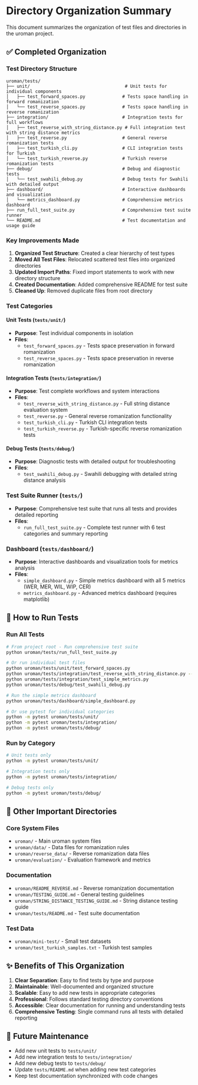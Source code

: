 # Directory Organization Summary

This document summarizes the organization of test files and directories in the uroman project.

## ✅ Completed Organization

### Test Directory Structure

```
uroman/tests/
├── unit/                                    # Unit tests for individual components
│   ├── test_forward_spaces.py              # Tests space handling in forward romanization
│   └── test_reverse_spaces.py              # Tests space handling in reverse romanization
├── integration/                            # Integration tests for full workflows
│   ├── test_reverse_with_string_distance.py # Full integration test with string distance metrics
│   ├── test_reverse.py                     # General reverse romanization tests
│   ├── test_turkish_cli.py                 # CLI integration tests for Turkish
│   └── test_turkish_reverse.py             # Turkish reverse romanization tests
├── debug/                                  # Debug and diagnostic tests
│   └── test_swahili_debug.py               # Debug tests for Swahili with detailed output
├── dashboard/                              # Interactive dashboards and visualization
│   └── metrics_dashboard.py                # Comprehensive metrics dashboard
├── run_full_test_suite.py                  # Comprehensive test suite runner
└── README.md                               # Test documentation and usage guide
```

### Key Improvements Made

1. **Organized Test Structure**: Created a clear hierarchy of test types
2. **Moved All Test Files**: Relocated scattered test files into organized directories
3. **Updated Import Paths**: Fixed import statements to work with new directory structure
4. **Created Documentation**: Added comprehensive README for test suite
5. **Cleaned Up**: Removed duplicate files from root directory

### Test Categories

#### Unit Tests (`tests/unit/`)

- **Purpose**: Test individual components in isolation
- **Files**:
  - `test_forward_spaces.py` - Tests space preservation in forward romanization
  - `test_reverse_spaces.py` - Tests space preservation in reverse romanization

#### Integration Tests (`tests/integration/`)

- **Purpose**: Test complete workflows and system interactions
- **Files**:
  - `test_reverse_with_string_distance.py` - Full string distance evaluation system
  - `test_reverse.py` - General reverse romanization functionality
  - `test_turkish_cli.py` - Turkish CLI integration tests
  - `test_turkish_reverse.py` - Turkish-specific reverse romanization tests

#### Debug Tests (`tests/debug/`)

- **Purpose**: Diagnostic tests with detailed output for troubleshooting
- **Files**:
  - `test_swahili_debug.py` - Swahili debugging with detailed string distance analysis

### Test Suite Runner (`tests/`)

- **Purpose**: Comprehensive test suite that runs all tests and provides detailed reporting
- **Files**:
  - `run_full_test_suite.py` - Complete test runner with 6 test categories and summary reporting

### Dashboard (`tests/dashboard/`)

- **Purpose**: Interactive dashboards and visualization tools for metrics analysis
- **Files**:
  - `simple_dashboard.py` - Simple metrics dashboard with all 5 metrics (WER, MER, WIL, WIP, CER)
  - `metrics_dashboard.py` - Advanced metrics dashboard (requires matplotlib)

## 🚀 How to Run Tests

### Run All Tests

```bash
# From project root - Run comprehensive test suite
python uroman/tests/run_full_test_suite.py

# Or run individual test files
python uroman/tests/unit/test_forward_spaces.py
python uroman/tests/integration/test_reverse_with_string_distance.py --demo
python uroman/tests/integration/test_simple_metrics.py
python uroman/tests/debug/test_swahili_debug.py

# Run the simple metrics dashboard
python uroman/tests/dashboard/simple_dashboard.py

# Or use pytest for individual categories
python -m pytest uroman/tests/unit/
python -m pytest uroman/tests/integration/
python -m pytest uroman/tests/debug/
```

### Run by Category

```bash
# Unit tests only
python -m pytest uroman/tests/unit/

# Integration tests only
python -m pytest uroman/tests/integration/

# Debug tests only
python -m pytest uroman/tests/debug/
```

## 📁 Other Important Directories

### Core System Files

- `uroman/` - Main uroman system files
- `uroman/data/` - Data files for romanization rules
- `uroman/reverse_data/` - Reverse romanization data files
- `uroman/evaluation/` - Evaluation framework and metrics

### Documentation

- `uroman/README_REVERSE.md` - Reverse romanization documentation
- `uroman/TESTING_GUIDE.md` - General testing guidelines
- `uroman/STRING_DISTANCE_TESTING_GUIDE.md` - String distance testing guide
- `uroman/tests/README.md` - Test suite documentation

### Test Data

- `uroman/mini-test/` - Small test datasets
- `uroman/test_turkish_samples.txt` - Turkish test samples

## ✨ Benefits of This Organization

1. **Clear Separation**: Easy to find tests by type and purpose
2. **Maintainable**: Well-documented and organized structure
3. **Scalable**: Easy to add new tests in appropriate categories
4. **Professional**: Follows standard testing directory conventions
5. **Accessible**: Clear documentation for running and understanding tests
6. **Comprehensive Testing**: Single command runs all tests with detailed reporting

## 🔧 Future Maintenance

- Add new unit tests to `tests/unit/`
- Add new integration tests to `tests/integration/`
- Add new debug tests to `tests/debug/`
- Update `tests/README.md` when adding new test categories
- Keep test documentation synchronized with code changes
